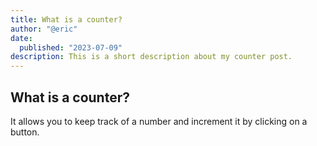 ```yaml
---
title: What is a counter?
author: "@eric"
date:
  published: "2023-07-09"
description: This is a short description about my counter post.
---
```


 ## What is a counter?

It allows you to keep track of a number and increment it by clicking on a button.

<Counter></Counter>

